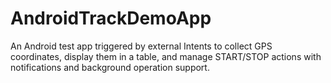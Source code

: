 # AndroidTrackDemoApp
An Android test app triggered by external Intents to collect GPS coordinates, display them in a table, and manage START/STOP actions with notifications and background operation support.

